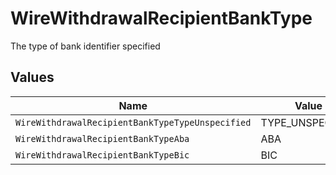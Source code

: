 # WireWithdrawalRecipientBankType

The type of bank identifier specified


## Values

| Name                                             | Value                                            |
| ------------------------------------------------ | ------------------------------------------------ |
| `WireWithdrawalRecipientBankTypeTypeUnspecified` | TYPE_UNSPECIFIED                                 |
| `WireWithdrawalRecipientBankTypeAba`             | ABA                                              |
| `WireWithdrawalRecipientBankTypeBic`             | BIC                                              |